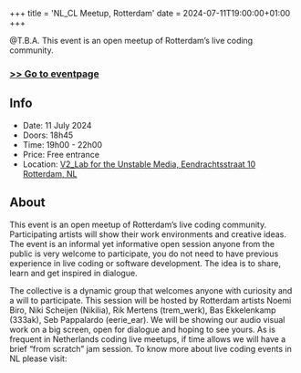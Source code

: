 +++
title = 'NL_CL Meetup, Rotterdam'
date = 2024-07-11T19:00:00+01:00
+++

<!--summary-->

@T.B.A. This event is an open meetup of Rotterdam’s live coding community.

<!--more-->

### [>> Go to eventpage](https://v2.nl/events/rotterdam-live-coders-community-meetup-july-2024)

## Info

- Date: 11 July 2024
- Doors: 18h45
- Time: 19h00 - 22h00
- Price: Free entrance
- Location: [V2_Lab for the Unstable Media, Eendrachtsstraat 10 Rotterdam, NL](https://www.openstreetmap.org/node/6766334767)

## About

This event is an open meetup of Rotterdam’s live coding community. Participating artists will show their work environments and creative ideas. The event is an informal yet informative open session anyone from the public is very welcome to participate, you do not need to have previous experience in live coding or software development. The idea is to share, learn and get inspired in dialogue.

The collective is a dynamic group that welcomes anyone with curiosity and a will to participate. This session will be hosted by Rotterdam artists Noemi Biro, Niki Scheijen (Nikilia), Rik Mertens (trem_werk), Bas Ekkelenkamp (333ak), Seb Pappalardo (eerie_ear). We will be showing our audio visual work on a big screen, open for dialogue and hoping to see yours. As is frequent in Netherlands coding live meetups, if time allows we will have a brief “from scratch” jam session. To know more about live coding events in NL please visit: